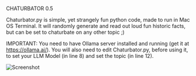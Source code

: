 CHATURBATOR 0.5

Chaturbator.py is simple, yet strangely fun python code, made to run in Mac OS Terminal. It will randomly generate and read out loud fun historic facts, but can be set to chaturbate on any other topic ;)

IMPORTANT:
You need to have Ollama server installed and running (get it at https://ollama.ai/). You will also need to edit Chaturbator.py, before using it, to set your LLM Model (in line 8) and set the topic (in line 12).

![Screenshot](https://github.com/SireGrindalot/Chaturbator/assets/129548061/d4cb95fd-0d48-45a6-ba28-abe94d01daad)
